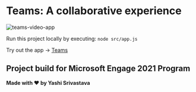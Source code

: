 # Teams: A collaborative experience
![teams-video-app](https://i.imgur.com/WI4Qing.png)

Run this project locally by executing:
```node src/app.js ```

Try out the app -> [Teams](https://teams-video-app.herokuapp.com/)

## Project build for Microsoft Engage 2021 Program

**Made with :heart: by Yashi Srivastava**


